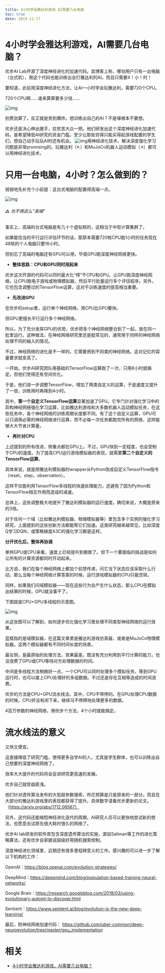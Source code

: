 ```yaml
---
title: 4小时学会雅达利游戏 AI需要几台电脑
toc: true
date: 2019-11-17
---
```

# 4小时学会雅达利游戏，AI需要几台电脑？

优步AI Lab开源了深度神经进化的加速代码。其博客上称，哪怕用户只有一台电脑（台式机），用这个代码也能训练出会打雅达利的AI。而且只需要4！小！时！

要知道，此前用深度神经进化方法，让AI一小时学会玩雅达利，需要720个CPU。

720个CPU啊……谁来算算要多少钱……

![img](https://mmbiz.qpic.cn/mmbiz_png/YicUhk5aAGtDLTB5zxxVWEqH729fEbAl93OlpVvz84v1ibKMMYtJXogTkIUypxeic4M3TkJLhodppFwhecYlYNib5w/640?wx_fmt=png&tp=webp&wxfrom=5&wx_lazy=1&wx_co=1)

别费劲算了。反正就是贵到爆炸。想训练出自己的AI？不是壕根本不要想。

优步还是决心伸出援手，拉贫苦大众一把。他们研发出这个深度神经进化加速代码，是希望降低AI研究的资金门槛。至少让那些穷得只能买得起游戏配置的学生们，想自己动手玩玩AI时还有机会。
﻿![img](https://mmbiz.qpic.cn/mmbiz_png/YicUhk5aAGtDLTB5zxxVWEqH729fEbAl9fNm03rQRicRsMMLXRic6PLhBRGEiaxRVAesuzQdWxAXJqnhw3rcbyJ7tw/640?wx_fmt=png&tp=webp&wxfrom=5&wx_lazy=1&wx_co=1)﻿用神经进化技术，解决深度强化学习问题是非常promising的。玩雅达利（↖）和MuJoCo机器人运动模拟（↗）都可以用神经进化技术。

# 只用一台电脑，4小时？怎么做到的？

弱弱地先补充个小前提：这台式电脑的配置得高端一点。

![img](https://mmbiz.qpic.cn/mmbiz_png/YicUhk5aAGtDLTB5zxxVWEqH729fEbAl9gtf3hOCZIzdGYZG9OwLGcu5SPrJiaiaJpveEsF7t73Z1sH06dkCBMzFg/640?wx_fmt=png&tp=webp&wxfrom=5&wx_lazy=1&wx_co=1)

###### **△** 也不用这么“高端”

事实上，高端的台式电脑是有几十个虚拟核的，这相当于中型计算集群了。

如果能恰当的平行运行评估环节的话，那原本需要720核CPU跑1小时的任务现在48核的个人电脑只要16小时。

但别忘了高端的电脑还有GPU可以用，毕竟GPU跑深度神经网络更快。

- **整体思路：CPU和GPU同时用起来**

优步这次开源的代码可以同时最大化“榨”干CPU和GPU。让GPU跑深度神经网络，让CPU跑电子游戏或物理模拟器，然后平行批量运行多个评估程序。另外，它也包含调整过的TensorFlow运算，这对于训练速度的提高相当重要。

- **先改进GPU**

在优步的setup里，运行单个神经网络，用CPU比GPU要快。

但GPU更擅长平行运行多个神经网络。

所以，为了充分发挥GPU的优势，优步把多个神经网络整合到了一起，放在同一批里运行。这种做法，在神经网络研究里还是挺常见的，通常用于同样的神经网络处理不同的输入的情况。

不过，神经网络的进化是不一样的。它需要用到不同类的神经网络。这对记忆的容量要求就变高了。

一开始，优步AI研究团队用基础的TensorFlow运算跑了一次，只用8小时就搞定。但他们觉得还有空间优化。

于是，他们进一步调整TensorFlow，增加了两类自定义的运算，于是速度又提升了一倍，训练用时再降到4小时。

其中，**第一个自定义TensorFlow运算**显著加速了GPU。它专门针对强化学习中的异构神经网络强化学习运算，比如雅达利游戏和大多数机器人运动模拟任务，在这些任务中，各个神经网络的训练周期长度都不同。有了这个自定义运算，GPU可以只调用必需的神经网络进行运算，而不必每一次任务都跑完所有的网络，这样能够大大节省计算量。

- **再针对CPU**

上述提到的所有改进，侧重点都在GPU上。不过，GPU快到一定程度，也会受制于CPU的速度。为了提高CPU运行游戏模拟器的表现，就需要**第二个自定义的TensorFlow运算**。

具体来说，就是把雅达利模拟器的wrapper从Python改成自定义TensorFlow指令（reset，step，observation）。

这样不仅能利用TensorFlow多线程的快速处理能力，还避免了因为Python和TensorFlow相互作用而造成的减速。

总体上，这些调整极大地提升了雅达利模拟器的运行速度。确切来说，大概是原来的3倍。

对于任何一个域（比如雅达利模拟器、物理模拟器等）里包含多个实例的强化学习研究，上面提到的这些创新方法都能帮它们加速。这类研究越来越常见，比如深度Q学习DQN，或策略梯度A3C的强化学习都是这样。

**分开优化后，整体再协调**

单拎GPU或CPU来看，速度上已经提升到极致了。但下一个要面临的挑战是如何让所有的计算资源都同时开动起来。

比方说，我们在每个神经网络上都加个前馈传递，问它当下状态应该采取什么行动，那么当每个神经网络计算答案的时候，运行游戏模拟器的CPU只能空转。

同样，如果我们问域模拟器——现在这些行为会产生什么状态，那么CPU在模拟出结果的时候，GPU就没事干了。

下图就是CPU+GPU多线程的示意图。

![img](https://mmbiz.qpic.cn/mmbiz_png/YicUhk5aAGtDLTB5zxxVWEqH729fEbAl9wLbZ18tmfkxJtdbzrMnfiaDpibSRW9u1uUMNLvdgPJDu4MPN2oS9XTgQ/640?wx_fmt=png&tp=webp&wxfrom=5&wx_lazy=1&wx_co=1)

从这张图可以了解到，如何逐步优化强化学习里处理不同类型神经网络的运行效果。

蓝框指的是域模拟器，在这篇文章里是雅达利游戏仿真器，或者是MuJoCo物理模拟器。这两个模拟器都有不同时间长度的场景。

最左侧，是最原始的处理方法，效果最差。既没有充分利用到平行计算的能力，也没浪费了GPU或CPU等待对方处理数据的时间。

中间是多线程方法稍微好一点，一个CPU可以同时处理多个模拟任务，等到GPU运行时，也可以接上CPU处理好的多组数据。不过还是存在互相等造成的时间浪费。

优步的方法是CPU+GPU流水线法。其中，CPU不带停的。在GPU处理CPU数据的时候，CPU并没有闲下来，继续马不停蹄地处理更多的数据。

4百万参数的神经网络，用优步个方法，4个小时就能搞定。

# 流水线法的意义

又快又便宜。

这直接降低了研究门槛，使得更多自学AI的人，尤其是学生群体，也可以训练出自己想要的深度神经网络了。

效率大大提升的代码将会促进研究更高速的发展。

优步自己就受益匪浅。

他们针对遗传算法发布的大型超参数搜索，所花预算是只是原来的一部分。而且在大部分的雅达利游戏里的表现都获得了提升。具体数字请看优步更新的论文。（https://arxiv.org/abs/1712.06567）

另外，这代码还能缩短神经进化迭代的周期，AI研究人员可以更快地尝试新的想法，也愿意去试原先很大耗时很久的网络了。

优步AI lab研发的软件库包含深度遗传算法的实施，源自Saliman等工作的进化策略算法，还有优步自家据说超级好用随机搜索控制。

深度神经进化领域里，近期还有很多里程碑意义的工作。感兴趣的可以进一步了解以下机构的工作：

OpenAI：https://blog.openai.com/evolution-strategies/

DeepMind：https://deepmind.com/blog/population-based-training-neural-networks/

Google Brain：https://research.googleblog.com/2018/03/using-evolutionary-automl-to-discover.html

Sentient：https://www.sentient.ai/blog/evolution-is-the-new-deep-learning/

最后，附神经网络加速代码：
https://github.com/uber-common/deep-neuroevolution/tree/master/gpu_implementation


# 相关

- [4小时学会雅达利游戏，AI需要几台电脑？](https://mp.weixin.qq.com/s?__biz=MzIzNjc1NzUzMw==&mid=2247497494&idx=5&sn=b6e2c4e3e3df62082404666cade5d3c2&chksm=e8d04064dfa7c9724cf1b77c96ff6f8de024e29e1484f4ad7d543f6c97d53311d0dc35b4cebb&mpshare=1&scene=1&srcid=04257JfWdtT77o1TOr6W2UEw#rd)
